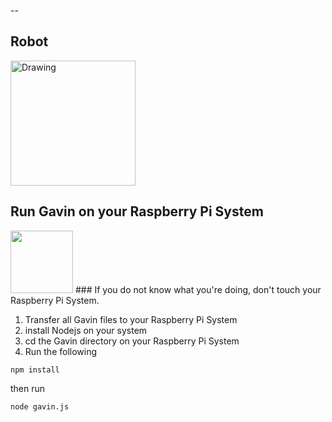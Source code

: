 --

## Robot
<img src="http://d2kmb61w1swc5t.cloudfront.net/images/Actobotics_Kit-03.jpg" alt="Drawing" width="200" height="200"/>

## Run Gavin on your Raspberry Pi System

<img src="http://www.iconarchive.com/download/i103481/paomedia/small-n-flat/sign-warning.ico" width="100" height="100"/>
### If you do not know what you're doing, don't touch your Raspberry Pi System.

1. Transfer all Gavin files to your Raspberry Pi System
2. install Nodejs on your system
3. cd the Gavin directory on your Raspberry Pi System
4.  Run the following
``` batchfile
npm install
```
then run
``` batchfile
node gavin.js
```
